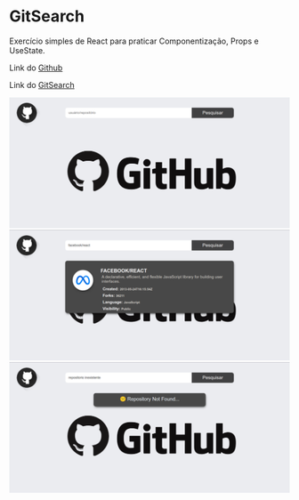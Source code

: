 # GitSearch

Exercício simples de React para praticar Componentização, Props e UseState.

Link do [Github]() 

Link do [GitSearch](https://github-cards-dun.vercel.app/)

![screen1.png](screen01.png)
![screen2.png](screen02.png)
![screen3.png](screen03.png)
